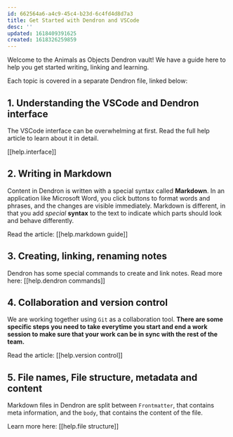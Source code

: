 ```yaml
---
id: 662564a6-a4c9-45c4-b23d-6c4fd4d8d7a3
title: Get Started with Dendron and VSCode
desc: ''
updated: 1618409391625
created: 1618326259859
---
```


Welcome to the Animals as Objects Dendron vault! We have a guide here to help you get started writing, linking and learning. 

Each topic is covered in a separate Dendron file, linked below:

## 1. Understanding the VSCode and Dendron interface

The VSCode interface can be overwhelming at first. Read the full help article to learn about it in detail.

[[help.interface]]

## 2. Writing in Markdown

Content in Dendron is written with a special syntax called **Markdown**. In an application like Microsoft Word, you click buttons to format words and phrases, and the changes are visible immediately. Markdown is different, in that you add _special_ **syntax** to the text to indicate which parts should look and behave differently.

Read the article: [[help.markdown guide]]

## 3. Creating, linking, renaming notes

Dendron has some special commands to create and link notes. Read more here: [[help.dendron commands]]

## 4. Collaboration and version control

We are working together using `Git` as a collaboration tool. **There are some specific steps you need to take everytime you start and end a work session to make sure that your work can be in sync with the rest of the team.**

Read the article: [[help.version control]]

## 5. File names, File structure, metadata and content

Markdown files in Dendron are split between `Frontmatter`, that contains meta information, and the `body`, that contains the content of the file. 

Learn more here: [[help.file structure]]